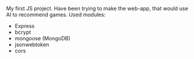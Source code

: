 My first JS project. Have been trying to make the web-app, that would use AI to recommend games. 
Used modules:
- Express
- bcrypt
- mongoose (MongoDB)
- jsonwebtoken
- cors
